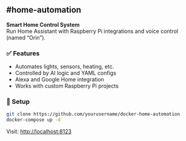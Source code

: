 ## **#home-automation**

**Smart Home Control System**  
Run Home Assistant with Raspberry Pi integrations and voice control (named “Orin”).

### ✅ Features
- Automates lights, sensors, heating, etc.  
- Controlled by AI logic and YAML configs  
- Alexa and Google Home integration  
- Works with custom Raspberry Pi projects  

### 🚀 Setup
```bash
git clone https://github.com/yourusername/docker-home-automation
docker-compose up -d
```

Visit: [http://localhost:8123](http://localhost:8123)
